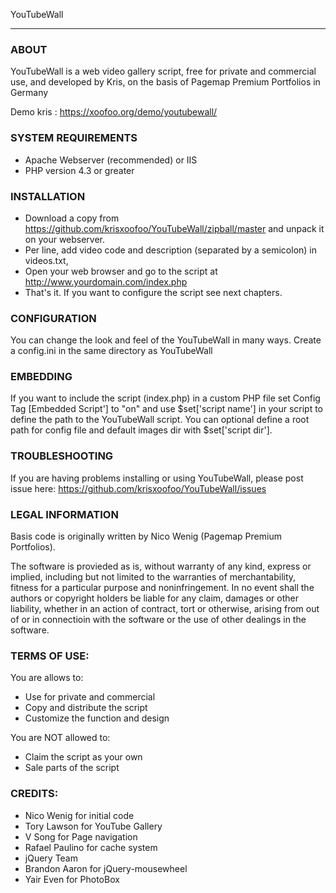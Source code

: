 YouTubeWall
*********

### ABOUT
YouTubeWall is a web video gallery script, free for private and commercial use, and developed by Kris, on the basis of Pagemap Premium Portfolios in Germany

Demo kris : https://xoofoo.org/demo/youtubewall/

### SYSTEM REQUIREMENTS
- Apache Webserver (recommended) or IIS
- PHP version 4.3 or greater

### INSTALLATION
- Download a copy from https://github.com/krisxoofoo/YouTubeWall/zipball/master and unpack it on your webserver.
- Per line, add video code and description (separated by a semicolon) in videos.txt, 
- Open your web browser and go to the script at http://www.yourdomain.com/index.php
- That's it. If you want to configure the script see next chapters.

### CONFIGURATION
You can change the look and feel of the YouTubeWall in many ways.
Create a config.ini in the same directory as YouTubeWall

### EMBEDDING
If you want to include the script (index.php) in a custom PHP file set Config Tag [Embedded Script'] to "on" and use $set['script name'] in your script to define the path to the YouTubeWall script. You can optional define a root path for config file and default images dir with $set['script dir'].

### TROUBLESHOOTING
If you are having problems installing or using YouTubeWall, please post issue here: https://github.com/krisxoofoo/YouTubeWall/issues

### LEGAL INFORMATION
Basis code is originally written by Nico Wenig (Pagemap Premium Portfolios).

The software is provieded as is, without warranty of any kind, express or implied, including but not limited to the warranties of merchantability, fitness for a particular purpose and noninfringement. In no event shall the authors or copyright holders be liable for any claim, damages or other liability, whether in an action of contract, tort or otherwise, arising from
out of or in connectioin with the software or the use of other dealings in the software.

### TERMS OF USE:
You are allows to:
- Use for private and commercial
- Copy and distribute the script
- Customize the function and design

You are NOT allowed to:
- Claim the script as your own
- Sale parts of the script

### CREDITS:
- Nico Wenig for initial code
- Tory Lawson for YouTube Gallery
- V Song for Page navigation
- Rafael Paulino for cache system
- jQuery Team
- Brandon Aaron for jQuery-mousewheel
- Yair Even for PhotoBox
